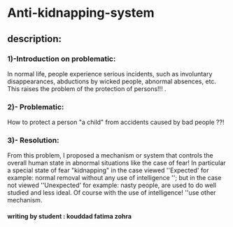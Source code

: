 
# Anti-kidnapping-system
## description:
### 1)-Introduction on problematic:
In normal life, people experience serious incidents, such as involuntary disappearances, abductions by wicked people, abnormal absences, etc. This raises the problem of the protection of persons!!! .
### 2)- Problematic:
How to protect a person "a child" from accidents caused by bad people ??!

### 3)- Resolution:
From this problem, I proposed a mechanism or system that controls the overall human state in abnormal situations like the case of fear! In particular a special state of fear "kidnapping" in the case viewed ''Expected' for example: normal removal without any use of intelligence ''; but in the case not viewed ''Unexpected'  for example: nasty people, are used to do well studied and less ideal. Of course with the use of intelligence! ''use other mechanism.
 
 
#### writing by student : kouddad fatima zohra 
